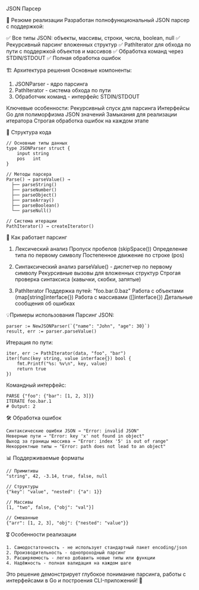 JSON Парсер

🎯 Резюме реализации
Разработан полнофункциональный JSON парсер с поддержкой:

✅ Все типы JSON: объекты, массивы, строки, числа, boolean, null
✅ Рекурсивный парсинг вложенных структур
✅ PathIterator для обхода по пути с поддержкой объектов и массивов
✅ Обработка команд через STDIN/STDOUT
✅ Полная обработка ошибок

🏗️ Архитектура решения
Основные компоненты:

1. JSONParser - ядро парсинга
2. PathIterator - система обхода по пути
3. Обработчик команд - интерфейс STDIN/STDOUT

Ключевые особенности:
    Рекурсивный спуск для парсинга
    Интерфейсы Go для полиморфизма JSON значений
    Замыкания для реализации итератора
    Строгая обработка ошибок на каждом этапе

📁 Структура кода
```
// Основные типы данных
type JSONParser struct {
    input string
    pos   int
}

// Методы парсера
Parse() → parseValue() → 
  ├── parseString()
  ├── parseNumber() 
  ├── parseObject()
  ├── parseArray()
  ├── parseBoolean()
  └── parseNull()

// Система итерации
PathIterator() → createIterator()
```
🚀 Как работает парсинг

1. Лексический анализ
    Пропуск пробелов (skipSpace())
    Определение типа по первому символу
    Постепенное движение по строке (pos)

2. Синтаксический анализ
    parseValue() - диспетчер по первому символу
    Рекурсивные вызовы для вложенных структур
    Строгая проверка синтаксиса (кавычки, скобки, запятые)

3. PathIterator
    Поддержка путей: "foo.bar.0.baz"
    Работа с объектами (map[string]interface{})
    Работа с массивами ([]interface{})
    Детальные сообщения об ошибках

💡Примеры использования
Парсинг JSON:
```
parser := NewJSONParser(`{"name": "John", "age": 30}`)
result, err := parser.parseValue()
```

Итерация по пути:

```
iter, err := PathIterator(data, "foo", "bar")
iter(func(key string, value interface{}) bool {
    fmt.Printf("%s: %v\n", key, value)
    return true
})
```

Командный интерфейс:

```
PARSE {"foo": {"bar": [1, 2, 3]}}
ITERATE foo.bar.1
# Output: 2
```

🛠️ Обработка ошибок

    Синтаксические ошибки JSON → "Error: invalid JSON"
    Неверные пути → "Error: key 'x' not found in object"
    Выход за границы массива → "Error: index '5' is out of range"
    Некорректные типы → "Error: path does not lead to an object"

📊 Поддерживаемые форматы
```
// Примитивы
"string", 42, -3.14, true, false, null

// Структуры
{"key": "value", "nested": {"a": 1}}

// Массивы
[1, "two", false, {"obj": "val"}]

// Смешанные
{"arr": [1, 2, 3], "obj": {"nested": "value"}}
```

🎖️ Особенности реализации

    1. Самодостаточность - не использует стандартный пакет encoding/json
    2. Производительность - однопроходный парсинг
    3. Расширяемость - легко добавить новые типы или функции
    4. Надёжность - полная валидация на каждом шаге

Это решение демонстрирует глубокое понимание парсинга, работы с интерфейсами в Go и построения CLI-приложений! 🚀
